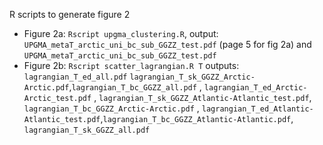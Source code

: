 R scripts to generate figure 2  
- Figure 2a: `Rscript upgma_clustering.R`, output: `UPGMA_metaT_arctic_uni_bc_sub_GGZZ_test.pdf` (page 5 for fig 2a) and `UPGMA_metaT_arctic_uni_bc_sub_GGZZ_test.pdf`
- Figure 2b: `Rscript scatter_lagrangian.R T` outputs: `lagrangian_T_ed_all.pdf` `lagrangian_T_sk_GGZZ_Arctic-Arctic.pdf`,`lagrangian_T_bc_GGZZ_all.pdf` , `lagrangian_T_ed_Arctic-Arctic_test.pdf` , `lagrangian_T_sk_GGZZ_Atlantic-Atlantic_test.pdf`, `lagrangian_T_bc_GGZZ_Arctic-Arctic.pdf` ,  `lagrangian_T_ed_Atlantic-Atlantic_test.pdf`,`lagrangian_T_bc_GGZZ_Atlantic-Atlantic.pdf`,  `lagrangian_T_sk_GGZZ_all.pdf`
